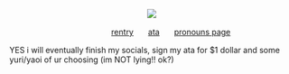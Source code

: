 <p align="center">
  <img src="https://i.pinimg.com/736x/27/8b/de/278bde35be4ab061c66f540999e62883.jpg"/>
</p>

ㅤㅤㅤㅤㅤㅤㅤㅤㅤㅤㅤㅤㅤㅤ[rentry](https://rentry.co/writersinthedark)ㅤㅤ[ata](https://antikechi.atabook.org)ㅤㅤ[pronouns page](https://en.pronouns.page/@inkpotgods)

YES i will eventually finish my socials, sign my ata for $1 dollar and some yuri/yaoi of ur choosing (im NOT lying!! ok?)
